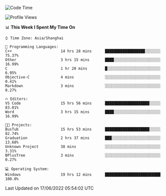 <!--START_SECTION:waka-->
![Code Time](http://img.shields.io/badge/Code%20Time-130%20hrs%2040%20mins-blue)

![Profile Views](http://img.shields.io/badge/Profile%20Views-0-blue)

📊 **This Week I Spent My Time On** 

```text
⌚︎ Time Zone: Asia/Shanghai

💬 Programming Languages: 
C++                      14 hrs 28 mins      ██████████████████░░░░░░░   75.37% 
Other                    3 hrs 15 mins       ████░░░░░░░░░░░░░░░░░░░░░   16.99% 
C                        1 hr 20 mins        █░░░░░░░░░░░░░░░░░░░░░░░░   6.95% 
Objective-C              4 mins              ░░░░░░░░░░░░░░░░░░░░░░░░░   0.41% 
Markdown                 3 mins              ░░░░░░░░░░░░░░░░░░░░░░░░░   0.27%

🔥 Editors: 
VS Code                  15 hrs 56 mins      ████████████████████░░░░░   83.01% 
Word                     3 hrs 15 mins       ████░░░░░░░░░░░░░░░░░░░░░   16.99%

🐱‍💻 Projects: 
BusTub                   15 hrs 53 mins      ████████████████████░░░░░   82.74% 
Graduation               2 hrs 37 mins       ███░░░░░░░░░░░░░░░░░░░░░░   13.68% 
Unknown Project          38 mins             ░░░░░░░░░░░░░░░░░░░░░░░░░   3.31% 
BPlusTree                3 mins              ░░░░░░░░░░░░░░░░░░░░░░░░░   0.27%

💻 Operating System: 
Windows                  19 hrs 12 mins      █████████████████████████   100.0%

```


 Last Updated on 17/06/2022 05:54:02 UTC
<!--END_SECTION:waka-->